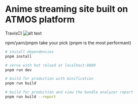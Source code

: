 # Anime streaming site built on ATMOS platform

TravisCI ![alt text](https://travis-ci.org/kodoburu/atmos.svg?branch=master)

npm/yarn/pnpm take your pick (pnpm is the most performant)
``` bash
# install dependencies
pnpm install

# serve with hot reload at localhost:8080
pnpm run dev

# build for production with minification
pnpm run build

# build for production and view the bundle analyzer report
pnpm run build --report
```
